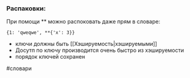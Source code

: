 ### Распаковки:
При помощи ** можно распоковать даже прям в словаре:

```
{1: 'qweqwe', **{'x': 3}}
```


- ключи должны быть [[Хэшируемость|хэшируемыми]]
- Досутп по ключу производится очень быстро из хэшируемости
- порядок ключей сохранен



#словари 